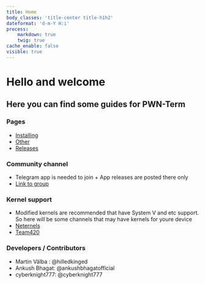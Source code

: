 ```yaml
---
title: Home
body_classes: 'title-center title-h1h2'
dateformat: 'd-m-Y H:i'
process:
    markdown: true
    twig: true
cache_enable: false
visible: true
---
```


# Hello and welcome
## Here you can find some guides for PWN-Term

### Pages
* [Installing](https://pwn-term.github.io/wiki/installing/default.html)
* [Other](https://pwn-term.github.io/wiki/other/default.html)
* [Releases](https://pwn-term.github.io/wiki/blog/releases/blog.html)

### Community channel
* Telegram app is needed to join + App releases are posted there only
* [Link to group](https://t.me/pwn_term)

### Kernel support
* Modified kernels are recommended that have System V and etc support. So here will be some channels that may have kernels for youre device
* [Neternels](https://t.me/neternels_chat)
* [Team420](https://t.me/team420nethunter)

### Developers / Contributors
* Martin Välba : @hilledkinged
* Ankush Bhagat: @ankushbhagatofficial
* cyberknight777: @cyberknight777
